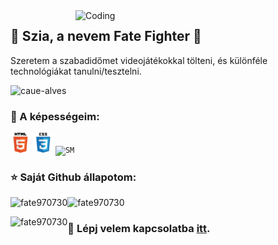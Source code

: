 <img align="right" alt="Coding" width="400" src="https://cdn.dribbble.com/users/1162077/screenshots/3848914/programmer.gif">

## 💜 Szia, a nevem <strong>Fate Fighter </strong>👋
<p align="left"> 
  Szeretem a szabadidőmet videojátékokkal tölteni, és különféle technológiákat tanulni/tesztelni.
</p>

<p align="left"> <img src="https://komarev.com/ghpvc/?username=fate970730&color=FF69B4" alt="caue-alves" /> </p>

### 🚀 A képességeim:
<code><img height="32" src="https://raw.githubusercontent.com/github/explore/80688e429a7d4ef2fca1e82350fe8e3517d3494d/topics/html/html.png" alt="HTML5"/></code>
<code><img height="32" src="https://raw.githubusercontent.com/github/explore/80688e429a7d4ef2fca1e82350fe8e3517d3494d/topics/css/css.png" alt="CSS"/></code>
<code><img height="32" src="https://dreae.gallerycdn.vsassets.io/extensions/dreae/sourcepawn-vscode/0.1.4/1515276846898/Microsoft.VisualStudio.Services.Icons.Default" alt="SM"/></code>
<br>

### ⭐ Saját Github állapotom:
<p><img align="left" src="https://github-readme-stats.vercel.app/api/top-langs?username=fate970730&show_icons=true&locale=hu&layout=compact&theme=tokyonight" alt="fate970730" /></p>

<p>&nbsp;<img align="left" src="https://github-readme-stats.vercel.app/api?username=fate970730&show_icons=true&locale=hu&theme=tokyonight" alt="fate970730" /></p>

<p><img align="left" src="https://github-readme-streak-stats.herokuapp.com/?user=fate970730&show_icons=true&locale=hu&theme=tokyonight" alt="fate970730" /></p>


### 💌 Lépj velem kapcsolatba <a href="https://steamcommunity.com/id/fatefighters/" target="_blank">itt</a>.

